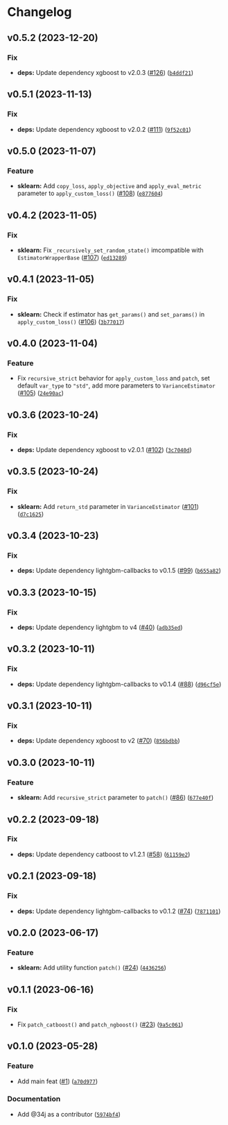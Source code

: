 # Changelog

<!--next-version-placeholder-->

## v0.5.2 (2023-12-20)

### Fix

* **deps:** Update dependency xgboost to v2.0.3 ([#126](https://github.com/34j/boost-loss/issues/126)) ([`b4ddf21`](https://github.com/34j/boost-loss/commit/b4ddf2157670a82bbcb79ee5e58188de777d5bd5))

## v0.5.1 (2023-11-13)

### Fix

* **deps:** Update dependency xgboost to v2.0.2 ([#111](https://github.com/34j/boost-loss/issues/111)) ([`9f52c01`](https://github.com/34j/boost-loss/commit/9f52c01fb93bb38b507539ebb3160ea0a75ada99))

## v0.5.0 (2023-11-07)

### Feature

* **sklearn:** Add `copy_loss`, `apply_objective` and `apply_eval_metric` parameter to `apply_custom_loss()` ([#108](https://github.com/34j/boost-loss/issues/108)) ([`e877604`](https://github.com/34j/boost-loss/commit/e8776041eb08082c99d00500987edcb75184cbeb))

## v0.4.2 (2023-11-05)

### Fix

* **sklearn:** Fix `_recursively_set_random_state()` imcompatible with `EstimatorWrapperBase` ([#107](https://github.com/34j/boost-loss/issues/107)) ([`ed13289`](https://github.com/34j/boost-loss/commit/ed13289e71dbc74ce5cc814eddfafd397db0e271))

## v0.4.1 (2023-11-05)

### Fix

* **sklearn:** Check if estimator has `get_params()` and `set_params()` in `apply_custom_loss()` ([#106](https://github.com/34j/boost-loss/issues/106)) ([`3b77017`](https://github.com/34j/boost-loss/commit/3b77017c00a421a58fee5f725eae36975c422a92))

## v0.4.0 (2023-11-04)

### Feature

* Fix `recursive_strict` behavior for `apply_custom_loss` and `patch`, set default `var_type` to `"std"`, add more parameters to `VarianceEstimator` ([#105](https://github.com/34j/boost-loss/issues/105)) ([`24e90ac`](https://github.com/34j/boost-loss/commit/24e90ac96758ceebf665f2c74fd1e1d839d42534))

## v0.3.6 (2023-10-24)

### Fix

* **deps:** Update dependency xgboost to v2.0.1 ([#102](https://github.com/34j/boost-loss/issues/102)) ([`3c7040d`](https://github.com/34j/boost-loss/commit/3c7040d0e73838c282ddf7fbeac728e6f4534066))

## v0.3.5 (2023-10-24)

### Fix

* **sklearn:** Add `return_std` parameter in `VarianceEstimator` ([#101](https://github.com/34j/boost-loss/issues/101)) ([`d7c1625`](https://github.com/34j/boost-loss/commit/d7c16255483f87fe0f81b84bb393a0aefa4774d8))

## v0.3.4 (2023-10-23)

### Fix

* **deps:** Update dependency lightgbm-callbacks to v0.1.5 ([#99](https://github.com/34j/boost-loss/issues/99)) ([`b655a82`](https://github.com/34j/boost-loss/commit/b655a8259e3988e8ca2633c0feec1cc128a485d4))

## v0.3.3 (2023-10-15)

### Fix

* **deps:** Update dependency lightgbm to v4 ([#40](https://github.com/34j/boost-loss/issues/40)) ([`adb35ed`](https://github.com/34j/boost-loss/commit/adb35ed53f2eea7de53996f07e6d6ac043727f41))

## v0.3.2 (2023-10-11)

### Fix

* **deps:** Update dependency lightgbm-callbacks to v0.1.4 ([#88](https://github.com/34j/boost-loss/issues/88)) ([`d96cf5e`](https://github.com/34j/boost-loss/commit/d96cf5e54fa7297e5eac6e7622a398098aa8891f))

## v0.3.1 (2023-10-11)

### Fix

* **deps:** Update dependency xgboost to v2 ([#70](https://github.com/34j/boost-loss/issues/70)) ([`856bdbb`](https://github.com/34j/boost-loss/commit/856bdbb5233bc0cdb0d5a9e0e0d07110bbd664d1))

## v0.3.0 (2023-10-11)

### Feature

* **sklearn:** Add `recursive_strict` parameter to `patch()` ([#86](https://github.com/34j/boost-loss/issues/86)) ([`677e40f`](https://github.com/34j/boost-loss/commit/677e40f29136365e96c8aa22f50e53d64562d92a))

## v0.2.2 (2023-09-18)

### Fix

* **deps:** Update dependency catboost to v1.2.1 ([#58](https://github.com/34j/boost-loss/issues/58)) ([`61159e2`](https://github.com/34j/boost-loss/commit/61159e2b4ad444c8f045c2f5c83ac9eb3531f178))

## v0.2.1 (2023-09-18)

### Fix

* **deps:** Update dependency lightgbm-callbacks to v0.1.2 ([#74](https://github.com/34j/boost-loss/issues/74)) ([`7871101`](https://github.com/34j/boost-loss/commit/7871101b6552e4a0395883197e3d9207951ef8e2))

## v0.2.0 (2023-06-17)

### Feature

* **sklearn:** Add utility function `patch()` ([#24](https://github.com/34j/boost-loss/issues/24)) ([`4436256`](https://github.com/34j/boost-loss/commit/4436256cbc1be66daa2e4dfadccc4325c7b5fc7c))

## v0.1.1 (2023-06-16)

### Fix

* Fix `patch_catboost()` and `patch_ngboost()` ([#23](https://github.com/34j/boost-loss/issues/23)) ([`9a5c061`](https://github.com/34j/boost-loss/commit/9a5c0618453b82d5cef8d1adb9df66e3568084d8))

## v0.1.0 (2023-05-28)
### Feature
* Add main feat ([#1](https://github.com/34j/boost-loss/issues/1)) ([`a70d977`](https://github.com/34j/boost-loss/commit/a70d97710524ec6b33773474e6cccdb8dfa55909))

### Documentation
* Add @34j as a contributor ([`5974bf4`](https://github.com/34j/boost-loss/commit/5974bf4d243c577f44839cff17fa2732c54c0dba))

